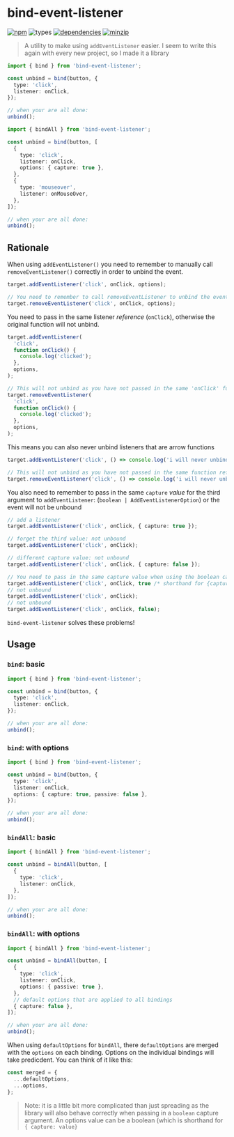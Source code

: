 # bind-event-listener

[![npm](https://img.shields.io/npm/v/bind-event-listener.svg)](https://www.npmjs.com/package/bind-event-listener)
![types](https://img.shields.io/badge/types-typescript-blueviolet)
[![dependencies](https://david-dm.org/alexreardon/bind-event-listener.svg)](https://david-dm.org/alexreardon/bind-event-listener)
[![minzip](https://img.shields.io/bundlephobia/minzip/bind-event-listener.svg)](https://www.npmjs.com/package/bind-event-listener)

> A utility to make using `addEventListener` easier. I seem to write this again with every new project, so I made it a library

```ts
import { bind } from 'bind-event-listener';

const unbind = bind(button, {
  type: 'click',
  listener: onClick,
});

// when your are all done:
unbind();
```

```ts
import { bindAll } from 'bind-event-listener';

const unbind = bind(button, [
  {
    type: 'click',
    listener: onClick,
    options: { capture: true },
  },
  {
    type: 'mouseover',
    listener: onMouseOver,
  },
]);

// when your are all done:
unbind();
```

## Rationale

When using `addEventListener()` you need to remember to manually call `removeEventListener()` correctly in order to unbind the event.

```ts
target.addEventListener('click', onClick, options);

// You need to remember to call removeEventListener to unbind the event
target.removeEventListener('click', onClick, options);
```

You need to pass in the same listener _reference_ (`onClick`), otherwise the original function will not unbind.

```ts
target.addEventListener(
  'click',
  function onClick() {
    console.log('clicked');
  },
  options,
);

// This will not unbind as you have not passed in the same 'onClick' function reference
target.removeEventListener(
  'click',
  function onClick() {
    console.log('clicked');
  },
  options,
);
```

This means you can also never unbind listeners that are arrow functions

```ts
target.addEventListener('click', () => console.log('i will never unbind'), options);

// This will not unbind as you have not passed in the same function reference
target.removeEventListener('click', () => console.log('i will never unbind'), options);
```

You also need to remember to pass in the same `capture` _value_ for the third argument to `addEventListener`: (`boolean | AddEventListenerOption`) or the event will not be unbound

```ts
// add a listener
target.addEventListener('click', onClick, { capture: true });

// forget the third value: not unbound
target.addEventListener('click', onClick);

// different capture value: not unbound
target.addEventListener('click', onClick, { capture: false });

// You need to pass in the same capture value when using the boolean capture format as well
target.addEventListener('click', onClick, true /* shorthand for {capture: true} */);
// not unbound
target.addEventListener('click', onClick);
// not unbound
target.addEventListener('click', onClick, false);
```

`bind-event-listener` solves these problems!

## Usage

### `bind`: basic

```ts
import { bind } from 'bind-event-listener';

const unbind = bind(button, {
  type: 'click',
  listener: onClick,
});

// when your are all done:
unbind();
```

### `bind`: with options

```ts
import { bind } from 'bind-event-listener';

const unbind = bind(button, {
  type: 'click',
  listener: onClick,
  options: { capture: true, passive: false },
});

// when your are all done:
unbind();
```

### `bindAll`: basic

```ts
import { bindAll } from 'bind-event-listener';

const unbind = bindAll(button, [
  {
    type: 'click',
    listener: onClick,
  },
]);

// when your are all done:
unbind();
```

### `bindAll`: with options

```ts
import { bindAll } from 'bind-event-listener';

const unbind = bindAll(button, [
  {
    type: 'click',
    listener: onClick,
    options: { passive: true },
  },
  // default options that are applied to all bindings
  { capture: false },
]);

// when your are all done:
unbind();
```

When using `defaultOptions` for `bindAll`, there `defaultOptions` are merged with the `options` on each binding. Options on the individual bindings will take predicdent. You can think of it like this:

```ts
const merged = {
  ...defaultOptions,
  ...options,
};
```

> Note: it is a little bit more complicated than just spreading as the library will also behave correctly when passing in a `boolean` capture argument. An options value can be a boolean (which is shorthand for `{ capture: value}`
